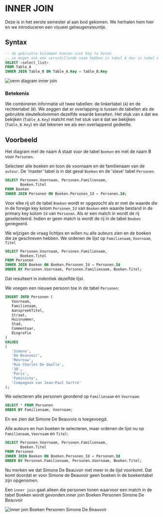 # INNER JOIN

Deze is in het eerste semester al aan bod gekomen. We herhalen hem hier en we introduceren een visueel geheugensteuntje.

## Syntax

```sql
-- de gebruikte kolommen hoeven niet Key te heten
-- ze mogen ook een verschillende naam hebben in tabel A dan in tabel B
SELECT <select_list> 
FROM Table_A
INNER JOIN Table_B ON Table_A.Key = Table_B.Key
```

![venn diagram inner join](https://modernways.be/myap/it/image/sql/venn%20diagram%20inner%20join.png)

### Betekenis
We combineren informatie uit twee tabellen: de linkertabel (`A`) en de rechtertabel (`B`). We zeggen dat er overlapping is tussen de tabellen als de gebruikte sleutelkolommen dezelfde waarde bevatten. Het stuk van `A` dat we bekijken (`Table_A.Key`) matcht met het stuk van `B` dat we bekijken (`Table_B.Key`) en dat tekenen we als een overlappend gedeelte.

## Voorbeeld
Het diagram met de naam A staat voor de tabel `Boeken` en met de naam B voor `Personen`.

Selecteer alle boeken en toon de voornaam en de familienaam van de `auteur`. De 'master' tabel is in dat geval `Boeken` en de 'slave' tabel `Personen`.

```sql
SELECT Personen.Voornaam, Personen.Familienaam,
       Boeken.Titel 
FROM Boeken
INNER JOIN Personen ON Boeken.Personen_Id = Personen.Id;
```

Voor elke rij uit de tabel `Boeken` wordt er opgezocht als er met de waarde die in de foreign key kolom `Personen_Id` van `Boeken` een waarde bestand in de primary key kolom `Id` van `Personen`. Als er een match in wordt de rij geselecteerd. Indien er geen match is wordt de rij in de tabel `Boeken` genegeerd.

We wijzigen de vraag lichtjes en willen nu alle auteurs zien en de boeken die ze geschreven hebben. We ordenen de lijst op `Familienaam`, `Voornaam`, `Titel`

```sql
SELECT Personen.Voornaam, Personen.Familienaam,
       Boeken.Titel 
FROM Personen
INNER JOIN Boeken ON Boeken.Personen_Id = Personen.Id
ORDER BY Personen.Voornaam, Personen.Familienaam, Boeken.Titel;
```

Dat resulteert in indentiek dezelfde lijst.

We voegen een nieuwe persoon toe in de tabel `Personen`:

```sql
INSERT INTO Personen (
   Voornaam, 
   Familienaam,
   AanspreekTitel,
   Straat, 
   Huisnummer,
   Stad, 
   Commentaar,
   Biografie
)
VALUES
(
   'Simone', 
   'De Beauvoir', 
   'Mevrouw',
   'Rue Charles De Gaulle', 
   '38', 
   'Paris', 
   'Feministe',
   'Compagnon van Jean-Paul Sartre'
);
```

We selecteren alle personen geordend op `Familienaam` en `Voornaam`:

```sql
SELECT * FROM Personen
ORDER BY Familienaam, Voornaam;
```

En we zien dat Simone De Beauvois is toegevoegd.

Alle auteurs en hun boeken te selecteren, maar ordenen de lijst nu op `Familienaam`, `Voornaam` en `Titel`:

```sql
SELECT Personen.Voornaam, Personen.Familienaam,
       Boeken.Titel 
FROM Personen
INNER JOIN Boeken ON Boeken.Personen_Id = Personen.Id
ORDER BY Personen.Familienaam, Personen.Voornaam, Boeken.Titel;
```

Nu merken we dat Simone De Beauvoir niet meer in de lijst voorkomt. Dat komt doordat er voor Simone de Beauvoir geen boeken in de boekentabel zijn opgenomen.

Een `inner join` gaat alleen die personen tonen waarvoor een match in de tabel Boeken wordt gevonden.inner join Boeken Personen Simone De Beauvoir

![inner join Boeken Personen Simone De Beauvoir](https://modernways.be/myap/it/image/sql/inner%20join%20Boeken%20Personen%20Simone%20De%20Beauvoir.png)

